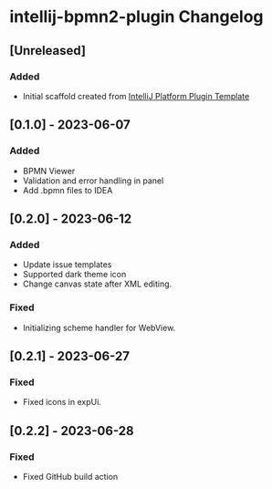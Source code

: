 <!-- Keep a Changelog guide -> https://keepachangelog.com -->

# intellij-bpmn2-plugin Changelog

## [Unreleased]
### Added
- Initial scaffold created from [IntelliJ Platform Plugin Template](https://github.com/JetBrains/intellij-platform-plugin-template)

## [0.1.0] - 2023-06-07
### Added
- BPMN Viewer
- Validation and error handling in panel
- Add .bpmn files to IDEA

## [0.2.0] - 2023-06-12
### Added
- Update issue templates
- Supported dark theme icon
- Change canvas state after XML editing.

### Fixed
- Initializing scheme handler for WebView.

## [0.2.1] - 2023-06-27

### Fixed
-  Fixed icons in expUi.

## [0.2.2] - 2023-06-28

### Fixed
-  Fixed GitHub build action
